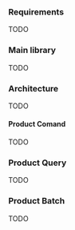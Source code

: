 ### Requirements
TODO
### Main library
TODO
### Architecture
TODO
#### Product Comand
TODO
### Product Query
TODO
### Product Batch
TODO
